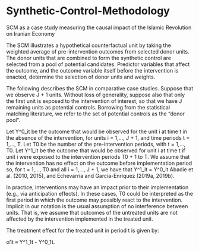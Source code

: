# Synthetic-Control-Methodology
SCM as a case study measuring the causal impact of the Islamic Revolution on Iranian Economy


The SCM illustrates a hypothetical counterfactual unit by taking the weighted average of pre-intervention outcomes from selected donor units. The donor units that are combined to form the synthetic control are selected from a pool of potential candidates. Predictor
variables that affect the outcome, and the outcome variable itself before the intervention is enacted, determine the selection of donor units and weights.

The following describes the SCM in comparative case studies. Suppose that we observe J + 1 units. Without loss of generality, suppose also that only the first unit is exposed to the intervention of interest, so that we have J remaining units as potential controls.
Borrowing from the statistical matching literature, we refer to the set of potential controls as the “donor pool”.

Let Y^0_it be the outcome that would be observed for the unit i at time t in the absence of the intervention, for units i = 1,…, J + 1, and time periods t = 1,…, T. Let T0 be the number of the pre-intervention periods, with t = 1,…, T0. Let Y^1_it be the outcome that would be observed for unit i at time t if unit i were exposed to the intervention periods T0 + 1 to T. We assume that the intervention has no effect on the outcome before implementation period so, for t = 1,…, T0 and all i = 1,…, J + 1, we have that Y^1_it = Y^0_it Abadie et al. (2010, 2015), and Echevarría and García-Enríquez (2019a, 2019b).

In practice, interventions may have an impact prior to their implementation (e.g., via anticipation effects). In these cases, T0 could be interpreted as the first period in which the outcome may possibly react to the intervention. Implicit in our notation is the usual assumption of no interference between units. That is, we assume that outcomes of the untreated units are not affected by the intervention implemented in the treated unit.

The treatment effect for the treated unit in period t is given by:

α1t ≡ Y^1_1t - Y^0_1t.
